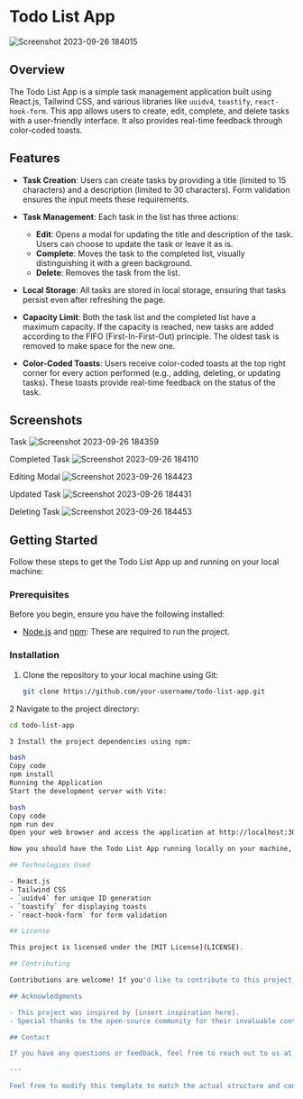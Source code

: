 # Todo List App

![Screenshot 2023-09-26 184015](https://github.com/MohitGupta12/todo-list/assets/70692495/fcc8fc06-bf2c-4b5b-b249-2fa43a376e62)

## Overview

The Todo List App is a simple task management application built using React.js, Tailwind CSS, and various libraries like `uuidv4`, `toastify`, `react-hook-form`. This app allows users to create, edit, complete, and delete tasks with a user-friendly interface. It also provides real-time feedback through color-coded toasts.

## Features

- **Task Creation**: Users can create tasks by providing a title (limited to 15 characters) and a description (limited to 30 characters). Form validation ensures the input meets these requirements.

- **Task Management**: Each task in the list has three actions:
  - **Edit**: Opens a modal for updating the title and description of the task. Users can choose to update the task or leave it as is.
  - **Complete**: Moves the task to the completed list, visually distinguishing it with a green background.
  - **Delete**: Removes the task from the list.

- **Local Storage**: All tasks are stored in local storage, ensuring that tasks persist even after refreshing the page.

- **Capacity Limit**: Both the task list and the completed list have a maximum capacity. If the capacity is reached, new tasks are added according to the FIFO (First-In-First-Out) principle. The oldest task is removed to make space for the new one.

- **Color-Coded Toasts**: Users receive color-coded toasts at the top right corner for every action performed (e.g., adding, deleting, or updating tasks). These toasts provide real-time feedback on the status of the task.

## Screenshots

Task 
![Screenshot 2023-09-26 184359](https://github.com/MohitGupta12/todo-list/assets/70692495/0e95689d-6c20-451f-9b2a-ed723e0bf6b3)

Completed Task 
![Screenshot 2023-09-26 184110](https://github.com/MohitGupta12/todo-list/assets/70692495/6b937685-c7be-4ec0-9231-92b1bb6926f6)

Editing Modal
![Screenshot 2023-09-26 184423](https://github.com/MohitGupta12/todo-list/assets/70692495/03ae9ce7-c42e-4a68-b9fb-dabcd47da871)

Updated Task
![Screenshot 2023-09-26 184431](https://github.com/MohitGupta12/todo-list/assets/70692495/0f952a1d-3701-4455-bc73-aa929bc02d07)

Deleting Task
![Screenshot 2023-09-26 184453](https://github.com/MohitGupta12/todo-list/assets/70692495/10ed4c62-2f7f-44a7-bbe7-f345f2d86b69)


## Getting Started

Follow these steps to get the Todo List App up and running on your local machine:

### Prerequisites

Before you begin, ensure you have the following installed:

- [Node.js](https://nodejs.org/) and [npm](https://www.npmjs.com/): These are required to run the project.

### Installation

1. Clone the repository to your local machine using Git:

   ```bash
   git clone https://github.com/your-username/todo-list-app.git

2 Navigate to the project directory:

   ```bash
   cd todo-list-app
 
3 Install the project dependencies using npm:

bash
Copy code
npm install
Running the Application
Start the development server with Vite:

bash
Copy code
npm run dev
Open your web browser and access the application at http://localhost:3000.

Now you should have the Todo List App running locally on your machine, utilizing Vite as the build tool, and you can start using it to manage your tasks.

## Technologies Used

- React.js
- Tailwind CSS
- `uuidv4` for unique ID generation
- `toastify` for displaying toasts
- `react-hook-form` for form validation

## License

This project is licensed under the [MIT License](LICENSE).

## Contributing

Contributions are welcome! If you'd like to contribute to this project, please follow our [contributing guidelines](CONTRIBUTING.md).

## Acknowledgments

- This project was inspired by [insert inspiration here].
- Special thanks to the open-source community for their invaluable contributions.

## Contact

If you have any questions or feedback, feel free to reach out to us at [your-email@example.com].

---

Feel free to modify this template to match the actual structure and content of your README file. Don't forget to replace the temporary image and screenshot links with the actual URLs once you've hosted them. Additionally, make sure to create the necessary license and contributing files if you plan to open-source your project.
